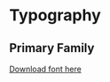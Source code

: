 # Typography

## Primary Family

[Download font here](https://fonts.google.com/specimen/Rubik?selection.family=Rubik)

